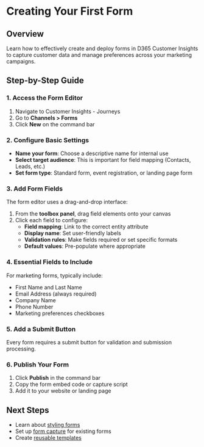 # Creating Your First Form

## Overview

Learn how to effectively create and deploy forms in D365 Customer Insights to capture customer data and manage preferences across your marketing campaigns.

## Step-by-Step Guide

### 1. Access the Form Editor

1. Navigate to Customer Insights - Journeys
2. Go to **Channels > Forms**
3. Click **New** on the command bar

### 2. Configure Basic Settings

- **Name your form**: Choose a descriptive name for internal use
- **Select target audience**: This is important for field mapping (Contacts, Leads, etc.)
- **Set form type**: Standard form, event registration, or landing page form

### 3. Add Form Fields

The form editor uses a drag-and-drop interface:

1. From the **toolbox panel**, drag field elements onto your canvas
2. Click each field to configure:
   - **Field mapping**: Link to the correct entity attribute
   - **Display name**: Set user-friendly labels
   - **Validation rules**: Make fields required or set specific formats
   - **Default values**: Pre-populate where appropriate

### 4. Essential Fields to Include

For marketing forms, typically include:

- First Name and Last Name
- Email Address (always required)
- Company Name
- Phone Number
- Marketing preferences checkboxes

### 5. Add a Submit Button

Every form requires a submit button for validation and submission processing.

### 6. Publish Your Form

1. Click **Publish** in the command bar
2. Copy the form embed code or capture script
3. Add it to your website or landing page

## Next Steps

- Learn about [styling forms](../guides/styling-forms.md)
- Set up [form capture](../guides/form-capture.md) for existing forms
- Create [reusable templates](../how-to/create-form-templates.md)
